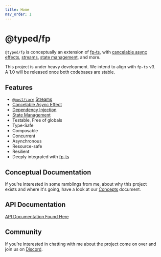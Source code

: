 ```yaml
---
title: Home
nav_order: 1
---
```


# @typed/fp

`@typed/fp` is conceptually an extension of [fp-ts](https://gcanti.github.io/fp-ts/), with
[cancelable async effects](./modules/Resume.ts.md), [streams](https://github.com/mostjs/core),
[state management](./modules/Ref.ts.md), and more.

This project is under heavy development. We intend to align with `fp-ts` v3. A 1.0 will be released
once both codebases are stable.

## Features

- [`@most/core`](https://github.com/mostjs/core) [Streams](./modules/Stream.ts.md)
- [Cancelable Async Effect](./modules/Resume.ts.md)
- [Dependency Injection](./modules/Env.ts.md)
- [State Management](./modules/Ref.ts.md)
- Testable, Free of globals
- Type-Safe
- Composable
- Concurrent
- Asynchronous
- Resource-safe
- Resilient
- Deeply integrated with [fp-ts](https://gcanti.github.io/fp-ts/)

## Conceptual Documentation

If you're interested in some ramblings from me, about why this project exists and where it's going,
have a look at our [Concepts](./concepts.md) document.

## API Documentation

[API Documentation Found Here](./modules/index.md)

## Community

If you're interested in chatting with me about the project come on over and join us on
[Discord](https://discord.gg/kpPHEvkaAv).
